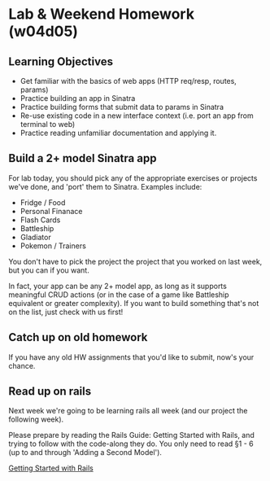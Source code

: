 # Lab & Weekend Homework (w04d05)

## Learning Objectives
* Get familiar with the basics of web apps (HTTP req/resp, routes, params)
* Practice building an app in Sinatra
* Practice building forms that submit data to params in Sinatra
* Re-use existing code in a new interface context (i.e. port an app from terminal to web)
* Practice reading unfamiliar documentation and applying it.

## Build a 2+ model Sinatra app

For lab today, you should pick any of the appropriate exercises or projects
we've done, and 'port' them to Sinatra. Examples include:

* Fridge / Food
* Personal Finanace
* Flash Cards
* Battleship
* Gladiator
* Pokemon / Trainers

You don't have to pick the project the project that you worked on last week, but
you can if you want.

In fact, your app can be any 2+ model app, as long as it supports meaningful
CRUD actions (or in the case of a game like Battleship equivalent or greater
complexity). If you want to build something that's not on the list, just check
with us first!

## Catch up on old homework

If you have any old HW assignments that you'd like to submit, now's your chance.

## Read up on rails

Next week we're going to be learning rails all week (and our project the following week).

Please prepare by reading the Rails Guide: Getting Started with Rails, and
trying to follow with the code-along they do. You only need to read §1 - 6 (up
to and through 'Adding a Second Model').

[Getting Started with Rails](http://guides.rubyonrails.org/getting_started.html)
